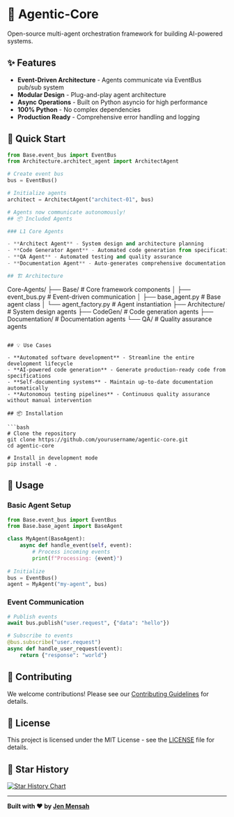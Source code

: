 # 🤖 Agentic-Core

Open-source multi-agent orchestration framework for building AI-powered systems.

## ✨ Features

- **Event-Driven Architecture** - Agents communicate via EventBus pub/sub system
- **Modular Design** - Plug-and-play agent architecture
- **Async Operations** - Built on Python asyncio for high performance
- **100% Python** - No complex dependencies
- **Production Ready** - Comprehensive error handling and logging

## 🚀 Quick Start

```python
from Base.event_bus import EventBus
from Architecture.architect_agent import ArchitectAgent

# Create event bus
bus = EventBus()

# Initialize agents
architect = ArchitectAgent("architect-01", bus)

# Agents now communicate autonomously!
## 📦 Included Agents

### L1 Core Agents

- **Architect Agent** - System design and architecture planning
- **Code Generator Agent** - Automated code generation from specifications
- **QA Agent** - Automated testing and quality assurance
- **Documentation Agent** - Auto-generates comprehensive documentation

## 🏗️ Architecture

```
Core-Agents/
├── Base/           # Core framework components
│   ├── event_bus.py      # Event-driven communication
│   ├── base_agent.py     # Base agent class
│   └── agent_factory.py  # Agent instantiation
├── Architecture/   # System design agents
├── CodeGen/       # Code generation agents
├── Documentation/ # Documentation agents
└── QA/           # Quality assurance agents
```

## 💡 Use Cases

- **Automated software development** - Streamline the entire development lifecycle
- **AI-powered code generation** - Generate production-ready code from specifications
- **Self-documenting systems** - Maintain up-to-date documentation automatically
- **Autonomous testing pipelines** - Continuous quality assurance without manual intervention

## 📦 Installation

```bash
# Clone the repository
git clone https://github.com/yourusername/agentic-core.git
cd agentic-core

# Install in development mode
pip install -e .
```

## 🔧 Usage

### Basic Agent Setup

```python
from Base.event_bus import EventBus
from Base.base_agent import BaseAgent

class MyAgent(BaseAgent):
    async def handle_event(self, event):
        # Process incoming events
        print(f"Processing: {event}")
        
# Initialize
bus = EventBus()
agent = MyAgent("my-agent", bus)
```

### Event Communication

```python
# Publish events
await bus.publish("user.request", {"data": "hello"})

# Subscribe to events
@bus.subscribe("user.request")
async def handle_user_request(event):
    return {"response": "world"}
```

## 🤝 Contributing

We welcome contributions! Please see our [Contributing Guidelines](CONTRIBUTING.md) for details.

## 📄 License

This project is licensed under the MIT License - see the [LICENSE](LICENSE) file for details.

## 🌟 Star History

[![Star History Chart](https://api.star-history.com/svg?repos=yourusername/agentic-core&type=Date)](https://star-history.com/#yourusername/agentic-core&Date)

---

**Built with ❤️ by [Jen Mensah](https://github.com/JXM865)**
